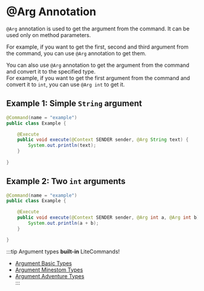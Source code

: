# @Arg Annotation

`@Arg` annotation is used to get the argument from the command. It can be used only on method parameters.

For example, if you want to get the first, second and third argument from the command, you can use `@Arg` annotation to get them.

You can also use `@Arg` annotation to get the argument from the command and convert it to the specified type.<br> 
For example, if you want to get the first argument from the command and convert it to `int`, you can use `@Arg int` to get it.

## Example 1: Simple `String` argument

```java
@Command(name = "example")
public class Example {

    @Execute
    public void execute(@Context SENDER sender, @Arg String text) {
        System.out.println(text);
    }
    
}
```

## Example 2: Two `int` arguments

```java
@Command(name = "example")
public class Example {

    @Execute
    public void execute(@Context SENDER sender, @Arg int a, @Arg int b) {
        System.out.println(a + b);
    }

}
```

:::tip Argument types **built-in** LiteCommands!
- [Argument Basic Types](/documentation/litecommands/features/types/supported-basic-types.md) <br>
- [Argument Minestom Types](/documentation/litecommands/features/types/supported-types-minestom-extension.md) <br>
- [Argument Adventure Types](/documentation/litecommands/features/types/supported-types-adventure-extension.md) <br>
  :::